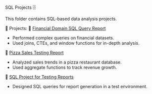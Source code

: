 SQL Projects 🗄️

This folder contains SQL-based data analysis projects.

📌 Projects:
🔹 [Financial Domain SQL Query Report](./Financial-Domain-SQL-Query-Report/)
- Performed complex queries on financial datasets.
- Used joins, CTEs, and window functions for in-depth analysis.

🔹 [Pizza Sales Testing Report](./Pizza-Sales-Testing-Report/)
- Analyzed sales trends in a pizza restaurant database.
- Used aggregate functions to track revenue growth.

🔹 [SQL Project for Testing Reports](./SQL-Project-for-Testing-Reports/)
- Designed SQL queries for report generation in a test environment.
